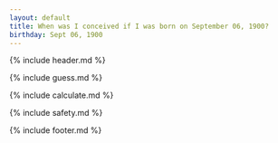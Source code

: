 ```yaml
---
layout: default
title: When was I conceived if I was born on September 06, 1900?
birthday: Sept 06, 1900
---
```


{% include header.md %}

{% include guess.md %}

{% include calculate.md %}

{% include safety.md %}

{% include footer.md %}




